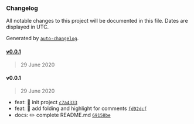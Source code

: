 ### Changelog

All notable changes to this project will be documented in this file. Dates are displayed in UTC.

Generated by [`auto-changelog`](https://github.com/CookPete/auto-changelog).

#### [v0.0.1](https://github.com/jgbjs/vscode-jgb-plus/compare/v0.0.1...v0.0.1)

> 29 June 2020

#### v0.0.1

> 29 June 2020

- feat: 🎸 init project [`c7a4333`](https://github.com/jgbjs/vscode-jgb-plus/commit/c7a43332a0b2c41d87235b07d620eee8ef655b6c)
- feat: 🎸 add folding and highlight for comments [`fd92dcf`](https://github.com/jgbjs/vscode-jgb-plus/commit/fd92dcf7051be365d1bbfdedd6d3723bd0c3c751)
- docs: ✏️ complete README.md [`69158be`](https://github.com/jgbjs/vscode-jgb-plus/commit/69158be075e86c96131cf441a1292bc67403f249)
